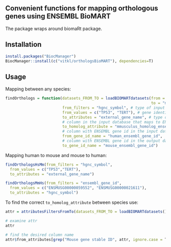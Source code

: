 ## Convenient functions for mapping orthologous genes using ENSEMBL BioMART

The package wraps around biomaRt package.

## Installation

```r
install.packages("BiocManager")
BiocManager::install(c("vitkl/orthologsBioMART"), dependencies=T)
```

## Usage

Mapping between any species:   
```r
findOrthologs = function(datasets_FROM_TO = loadBIOMARTdatasets(from = "hsapiens_gene_ensembl",
                                                                to = "mmusculus_gene_ensembl"),
                         from_filters = "hgnc_symbol", # type of input identifier
                         from_values = c("TP53", "TERT"), # gene identifiers to map
                         to_attributes = "external_gene_name", # type of output identifier
                         # column in the input database that maps to ENSEMBL id of the output database:
                         to_homolog_attribute = "mmusculus_homolog_ensembl_gene",  
                         # column with ENSEMBL gene id in the input database:  
                         from_gene_id_name = "human_ensembl_gene_id", 
                         # column with ENSEMBL gene id in the output database:  
                         to_gene_id_name = "mouse_ensembl_gene_id")
```

Mapping human to mouse and mouse to human:   
```r
findOrthologsHsMm(from_filters = "hgnc_symbol",
  from_values = c("TP53","TERT"), 
  to_attributes = "external_gene_name")

findOrthologsMmHs(from_filters = "ensembl_gene_id",
  from_values = c("ENSMUSG00000059552", "ENSMUSG00000021611"),
  to_attributes = "hgnc_symbol")
```

To find the correct `to_homolog_attribute` between species use:   
```r
attr = attributesFiltersFromTo(datasets_FROM_TO = loadBIOMARTdatasets())

# examine attr
attr

# find the desired column name
attr$from_attributes[grep("Mouse gene stable ID", attr, ignore.case = T),]
```

